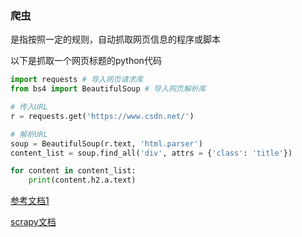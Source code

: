 ### 爬虫

是指按照一定的规则，自动抓取网页信息的程序或脚本

以下是抓取一个网页标题的python代码

```python
import requests # 导入网页请求库
from bs4 import BeautifulSoup # 导入网页解析库

# 传入URL
r = requests.get('https://www.csdn.net/')

# 解析URL
soup = BeautifulSoup(r.text, 'html.parser')
content_list = soup.find_all('div', attrs = {'class': 'title'})

for content in content_list:
    print(content.h2.a.text)
```

[参考文档1](https://zhuanlan.zhihu.com/p/35324806)

[scrapy文档](https://scrapy-chs.readthedocs.io/zh_CN/0.24/intro/tutorial.html)